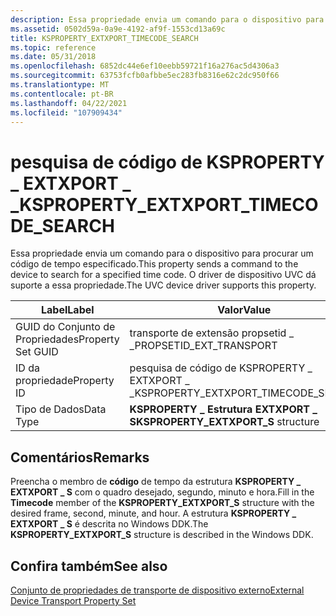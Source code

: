 ```yaml
---
description: Essa propriedade envia um comando para o dispositivo para procurar um código de tempo especificado. O driver de dispositivo UVC dá suporte a essa propriedade.
ms.assetid: 0502d59a-0a9e-4192-af9f-1553cd13a69c
title: KSPROPERTY_EXTXPORT_TIMECODE_SEARCH
ms.topic: reference
ms.date: 05/31/2018
ms.openlocfilehash: 6852dc44e6ef10eebb59721f16a276ac5d4306a3
ms.sourcegitcommit: 63753fcfb0afbbe5ec283fb8316e62c2dc950f66
ms.translationtype: MT
ms.contentlocale: pt-BR
ms.lasthandoff: 04/22/2021
ms.locfileid: "107909434"
---
```

# <a name="ksproperty_extxport_timecode_search"></a><span data-ttu-id="cd786-104">pesquisa de código de KSPROPERTY \_ EXTXPORT \_ \_</span><span class="sxs-lookup"><span data-stu-id="cd786-104">KSPROPERTY\_EXTXPORT\_TIMECODE\_SEARCH</span></span>

<span data-ttu-id="cd786-105">Essa propriedade envia um comando para o dispositivo para procurar um código de tempo especificado.</span><span class="sxs-lookup"><span data-stu-id="cd786-105">This property sends a command to the device to search for a specified time code.</span></span> <span data-ttu-id="cd786-106">O driver de dispositivo UVC dá suporte a essa propriedade.</span><span class="sxs-lookup"><span data-stu-id="cd786-106">The UVC device driver supports this property.</span></span>



| <span data-ttu-id="cd786-107">Label</span><span class="sxs-lookup"><span data-stu-id="cd786-107">Label</span></span> | <span data-ttu-id="cd786-108">Valor</span><span class="sxs-lookup"><span data-stu-id="cd786-108">Value</span></span> |
|-------------------|----------------------------------------|
| <span data-ttu-id="cd786-109">GUID do Conjunto de Propriedades</span><span class="sxs-lookup"><span data-stu-id="cd786-109">Property Set GUID</span></span> | <span data-ttu-id="cd786-110">transporte de extensão propsetid \_ \_</span><span class="sxs-lookup"><span data-stu-id="cd786-110">PROPSETID\_EXT\_TRANSPORT</span></span>              |
| <span data-ttu-id="cd786-111">ID da propriedade</span><span class="sxs-lookup"><span data-stu-id="cd786-111">Property ID</span></span>       | <span data-ttu-id="cd786-112">pesquisa de código de KSPROPERTY \_ EXTXPORT \_ \_</span><span class="sxs-lookup"><span data-stu-id="cd786-112">KSPROPERTY\_EXTXPORT\_TIMECODE\_SEARCH</span></span> |
| <span data-ttu-id="cd786-113">Tipo de Dados</span><span class="sxs-lookup"><span data-stu-id="cd786-113">Data Type</span></span>         | <span data-ttu-id="cd786-114">**KSPROPERTY \_ Estrutura EXTXPORT \_ S**</span><span class="sxs-lookup"><span data-stu-id="cd786-114">**KSPROPERTY\_EXTXPORT\_S** structure</span></span>  |



 

## <a name="remarks"></a><span data-ttu-id="cd786-115">Comentários</span><span class="sxs-lookup"><span data-stu-id="cd786-115">Remarks</span></span>

<span data-ttu-id="cd786-116">Preencha o membro de **código** de tempo da estrutura **KSPROPERTY \_ EXTXPORT \_ S** com o quadro desejado, segundo, minuto e hora.</span><span class="sxs-lookup"><span data-stu-id="cd786-116">Fill in the **Timecode** member of the **KSPROPERTY\_EXTXPORT\_S** structure with the desired frame, second, minute, and hour.</span></span> <span data-ttu-id="cd786-117">A estrutura **KSPROPERTY \_ EXTXPORT \_ S** é descrita no Windows DDK.</span><span class="sxs-lookup"><span data-stu-id="cd786-117">The **KSPROPERTY\_EXTXPORT\_S** structure is described in the Windows DDK.</span></span>

## <a name="see-also"></a><span data-ttu-id="cd786-118">Confira também</span><span class="sxs-lookup"><span data-stu-id="cd786-118">See also</span></span>

<dl> <dt>

[<span data-ttu-id="cd786-119">Conjunto de propriedades de transporte de dispositivo externo</span><span class="sxs-lookup"><span data-stu-id="cd786-119">External Device Transport Property Set</span></span>](external-device-transport-property-set.md)
</dt> </dl>

 

 



